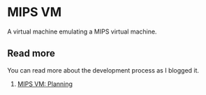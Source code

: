 # MIPS VM
A virtual machine emulating a MIPS virtual machine.

## Read more
You can read more about the development process as I blogged it.

1. [MIPS VM: Planning](https://ckuhl.com/blog/mips-vm-planning/)

